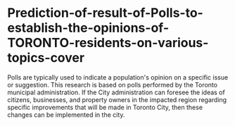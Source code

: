 # Prediction-of-result-of-Polls-to-establish-the-opinions-of-TORONTO-residents-on-various-topics-cover
Polls are typically used to indicate a population's opinion on a specific issue or suggestion. This research is based on polls performed by the Toronto municipal administration. If the City administration can foresee the ideas of citizens, businesses, and property owners in the impacted region regarding specific improvements that will be made in Toronto City, then these changes can be implemented in the city.
